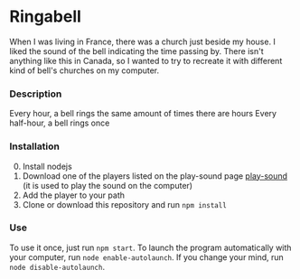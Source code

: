 # Ringabell #
When I was living in France, there was a church just beside my house. I liked the sound of the bell indicating the time passing by. There isn't anything like this in Canada, so I wanted to try to recreate it with different kind of bell's churches on my computer.


### Description ###
Every hour, a bell rings the same amount of times there are hours
Every half-hour, a bell rings once


### Installation ###
0. Install nodejs
1. Download one of the players listed on the play-sound page [play-sound](https://github.com/shime/play-sound) (it is used to play the sound on the computer)
2. Add the player to your path
3. Clone or download this repository and run `npm install`


### Use ###
To use it once, just run `npm start`.
To launch the program automatically with your computer, run `node enable-autolaunch`. If you change your mind, run `node disable-autolaunch`.
